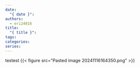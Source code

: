 ```yaml
---
date:
  "{ date }": 
authors:
  - eri24816
title:
  "{ title }": 
tags: 
categories: 
series:
---
```

testest
{{< figure src="Pasted image 20241116164350.png"  >}}